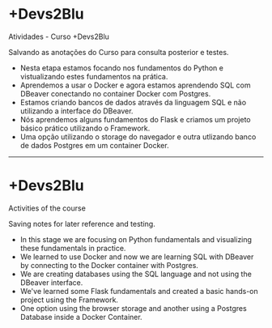 # +Devs2Blu

Atividades - Curso +Devs2Blu

Salvando as anotações do Curso para consulta posterior e testes.
- Nesta etapa estamos focando nos fundamentos do Python e vistualizando estes fundamentos na prática.
- Aprendemos a usar o Docker e agora estamos aprendendo SQL com DBeaver conectando no container Docker com Postgres.
- Estamos criando bancos de dados através da linguagem SQL e não utilizando a interface do DBeaver.
- Nós aprendemos alguns fundamentos do Flask e criamos um projeto básico prático utilizando o Framework.
- Uma opção utilizando o storage do navegador e outra utlizando banco de dados Postgres em um container Docker.

----------------------------------------------------------------------------------------
# +Devs2Blu 

Activities of the course

Saving notes for later reference and testing.
- In this stage we are focusing on Python fundamentals and visualizing these fundamentals in practice.
- We learned to use Docker and now we are learning SQL with DBeaver by connecting to the Docker container with Postgres.
- We are creating databases using the SQL language and not using the DBeaver interface.
- We've learned some Flask fundamentals and created a basic hands-on project using the Framework.
- One option using the browser storage and another using a Postgres Database inside a Docker Container.




